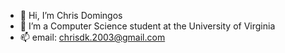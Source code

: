 - 👋 Hi, I’m Chris Domingos
- 🌱 I’m a Computer Science student at the University of Virginia
- 📫 email: chrisdk.2003@gmail.com

<!---
chrisd03/chrisd03 is a ✨ special ✨ repository because its `README.md` (this file) appears on your GitHub profile.
You can click the Preview link to take a look at your changes.
--->

